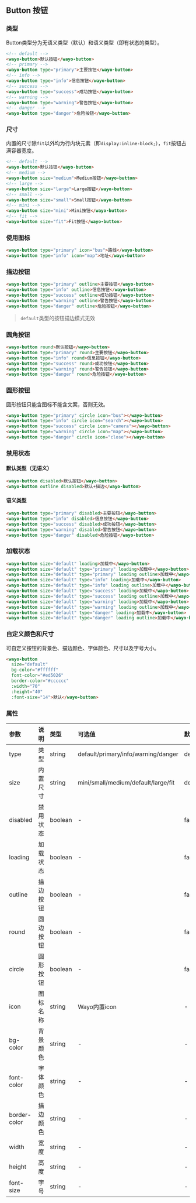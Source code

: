 ## Button 按钮

### 类型
Button类型分为无语义类型（默认）和语义类型（即有状态的类型）。

```html
<!-- default -->
<wayo-button>默认按钮</wayo-button>
<!-- primary -->
<wayo-button type="primary">主要按钮</wayo-button>
<!-- info -->
<wayo-button type="info">信息按钮</wayo-button>
<!-- success -->
<wayo-button type="success">成功按钮</wayo-button>
<!-- warning -->
<wayo-button type="warning">警告按钮</wayo-button>
<!-- danger -->
<wayo-button type="danger">危险按钮</wayo-button>
```

### 尺寸
内置的尺寸除`fit`以外均为行内块元素（即`display:inline-block;`），`fit`按钮占满容器宽度。

```html
<!-- default -->
<wayo-button>默认按钮</wayo-button>
<!-- medium -->
<wayo-button size="medium">Medium按钮</wayo-button>
<!-- large -->
<wayo-button size="large">Large按钮</wayo-button>
<!-- small -->
<wayo-button size="small">Small按钮</wayo-button>
<!-- mini -->
<wayo-button size="mini">Mini按钮</wayo-button>
<!-- fit -->
<wayo-button size="fit">Fit按钮</wayo-button>
```

### 使用图标

```html
<wayo-button type="primary" icon="bus">路线</wayo-button>
<wayo-button type="info" icon="map">地址</wayo-button>
```

### 描边按钮

```html
<wayo-button type="primary" outline>主要按钮</wayo-button>
<wayo-button type="info" outline>信息按钮</wayo-button>
<wayo-button type="success" outline>成功按钮</wayo-button>
<wayo-button type="warning" outline>警告按钮</wayo-button>
<wayo-button type="danger" outline>危险按钮</wayo-button>
```

> `default`类型的按钮描边模式无效

### 圆角按钮

```html
<wayo-button round>默认按钮</wayo-button>
<wayo-button type="primary" round>主要按钮</wayo-button>
<wayo-button type="info" round>信息按钮</wayo-button>
<wayo-button type="success" round>成功按钮</wayo-button>
<wayo-button type="warning" round>警告按钮</wayo-button>
<wayo-button type="danger" round>危险按钮</wayo-button>
```

### 圆形按钮
圆形按钮只能含图标不能含文案，否则无效。

```html
<wayo-button type="primary" circle icon="bus"></wayo-button>
<wayo-button type="info" circle icon="search"></wayo-button>
<wayo-button type="success" circle icon="camera"></wayo-button>
<wayo-button type="warning" circle icon="map"></wayo-button>
<wayo-button type="danger" circle icon="close"></wayo-button>
```

### 禁用状态
#### 默认类型（无语义）

```html
<wayo-button disabled>默认按钮</wayo-button>
<wayo-button outline disabled>默认+描边</wayo-button>
```

#### 语义类型

```html
<wayo-button type="primary" disabled>主要按钮</wayo-button>
<wayo-button type="info" disabled>信息按钮</wayo-button>
<wayo-button type="success" disabled>成功按钮</wayo-button>
<wayo-button type="warning" disabled>警告按钮</wayo-button>
<wayo-button type="danger" disabled>危险按钮</wayo-button>
```

### 加载状态

```html
<wayo-button size="default" loading>加载中</wayo-button>
<wayo-button size="default" type="primary" loading>加载中</wayo-button>
<wayo-button size="default" type="primary" loading outline>加载中</wayo-button>
<wayo-button size="default" type="info" loading>加载中</wayo-button>
<wayo-button size="default" type="info" loading outline>加载中</wayo-button>
<wayo-button size="default" type="success" loading>加载中</wayo-button>
<wayo-button size="default" type="success" loading outline>加载中</wayo-button>
<wayo-button size="default" type="warning" loading>加载中</wayo-button>
<wayo-button size="default" type="warning" loading outline>加载中</wayo-button>
<wayo-button size="default" type="danger" loading>加载中</wayo-button>
<wayo-button size="default" type="danger" loading outline>加载中</wayo-button>
```

### 自定义颜色和尺寸
可自定义按钮的背景色、描边颜色、字体颜色、尺寸以及字号大小。

```html
<wayo-button 
  size="default" 
  bg-color="#ffffff" 
  font-color="#ed5026" 
  border-color="#cccccc" 
  :width="70" 
  :height="40" 
  :font-size="14">默认</wayo-button>
```

### 属性
<div class="table-box">

|参数|说明|类型|可选值|默认值|
|:--|:--|:--|:--|:--|
|type|类型|string|default/primary/info/warning/danger|default|
|size|内置尺寸|string|mini/small/medium/default/large/fit|default|
|disabled|禁用状态|boolean|-|false|
|loading|加载状态|boolean|-|false|
|outline|描边按钮|boolean|-|false|
|round|圆边按钮|boolean|-|false|
|circle|圆形按钮|boolean|-|false|
|icon|图标名称|string|Wayo内置icon|-|
|bg-color|背景颜色|string|-|-|
|font-color|字体颜色|string|-|-|
|border-color|描边颜色|string|-|-|
|width|宽度|string|-|-|
|height|高度|string|-|-|
|font-size|字号|string|-|-|

</div>